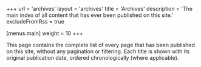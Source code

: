 +++
url = 'archives'
layout = 'archives'
title = 'Archives'
description = 'The main index of all content that has ever been published on this site.'
excludeFromRss = true

[menus.main]
weight = 10
+++

This page contains the complete list of every page that has been published on this site, without any pagination or filtering. Each title is shown with its original publication date, ordered chronologically (where applicable).
